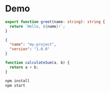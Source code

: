 # Demo

```typescript snippet=snippets/demo/greet.ts
export function greet(name: string): string {
  return `Hello, ${name}!`;
}
```

```json snippet=snippets/demo/config.json
{
  "name": "my-project",
  "version": "1.0.0"
}
```

```javascript snippet=snippets/demo/utils.js
function calculateSum(a, b) {
  return a + b;
}
```

```bash snippet=snippets/demo/install.sh
npm install
npm start
``` 